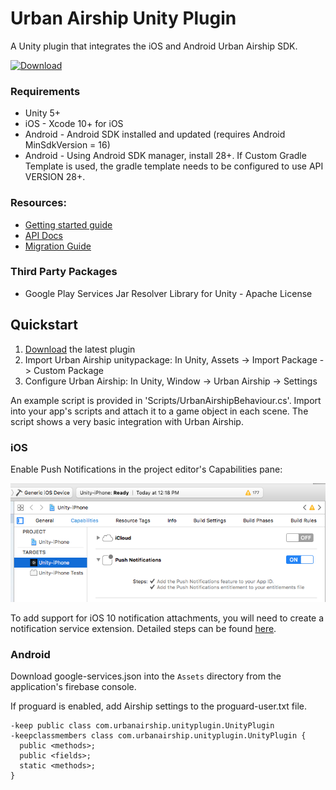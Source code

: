 # Urban Airship Unity Plugin

A Unity plugin that integrates the iOS and Android Urban Airship SDK.

[ ![Download](https://api.bintray.com/packages/urbanairship/unity/unity-plugin/images/download.svg) ](https://bintray.com/urbanairship/unity/unity-plugin/_latestVersion)

### Requirements
 - Unity 5+
 - iOS - Xcode 10+ for iOS
 - Android - Android SDK installed and updated (requires Android MinSdkVersion = 16)
 - Android - Using Android SDK manager, install 28+. If Custom Gradle Template is used, the gradle template needs to be configured to use API VERSION 28+.

### Resources:
 - [Getting started guide](http://docs.urbanairship.com/platform/unity.html)
 - [API Docs](http://docs.urbanairship.com/reference/libraries/unity/latest/)
 - [Migration Guide](Documentation/migration-guide.md)

### Third Party Packages
 - Google Play Services Jar Resolver Library for Unity - Apache License

## Quickstart
1. [Download](https://bintray.com/urbanairship/unity/unity-plugin/_latestVersion) the latest plugin
2. Import Urban Airship unitypackage: In Unity, Assets -> Import Package -> Custom Package
3. Configure Urban Airship: In Unity, Window -> Urban Airship -> Settings

An example script is provided in 'Scripts/UrbanAirshipBehaviour.cs'. Import into your app's
scripts and attach it to a game object in each scene. The script shows a very basic
integration with Urban Airship.

### iOS
Enable Push Notifications in the project editor's Capabilities pane:

![Xcode's Project Editor Capabilities Pane](unity-enable-push.png)

To add support for iOS 10 notification attachments, you will need to create a
notification service extension. Detailed steps can be found
[here](http://docs.urbanairship.com/platform/unity.html#setup).

### Android
Download google-services.json into the `Assets` directory from the application's firebase console.

If proguard is enabled, add Airship settings to the proguard-user.txt file.
```
-keep public class com.urbanairship.unityplugin.UnityPlugin
-keepclassmembers class com.urbanairship.unityplugin.UnityPlugin {
  public <methods>;
  public <fields>;
  static <methods>;
}
```
